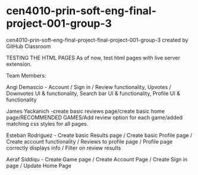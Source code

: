# cen4010-prin-soft-eng-final-project-001-group-3
cen4010-prin-soft-eng-final-project-final-project-001-group-3 created by GitHub Classroom

TESTING THE HTML PAGES
As of now, test html pages with live server extension.

Team Members:

Angi Demascio - Account / Sign in / Review functionality, Upvotes / Downvotes UI & functionality, Search bar UI & functionality, Profile UI & functionality

James Yackanich -create basic reviews page/create basic home page/RECOMMENDED GAMES/Add review option for each game/added matching css styles for all pages.

Esteban Rodriguez - Create basic Results page / Create basic Profile page / Create account functionality / Reviews to profile page / Profile page correctly displays info / Filter on review results

Aeraf Siddiqu - Create Game page / Create Account Page / Create Sign in page / Update Home Page
